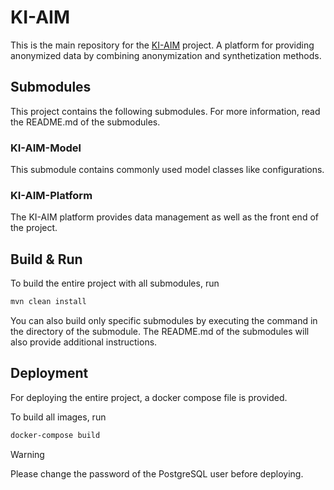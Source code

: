 # KI-AIM

This is the main repository for the [KI-AIM](https://www.forschung-it-sicherheit-kommunikationssysteme.de/projekte/ki-aim) project.
A platform for providing anonymized data by combining anonymization and synthetization methods.

## Submodules

This project contains the following submodules.
For more information, read the README.md of the submodules.

### KI-AIM-Model

This submodule contains commonly used model classes like configurations.

### KI-AIM-Platform

The KI-AIM platform provides data management as well as the front end of the project.

## Build & Run
To build the entire project with all submodules, run

```bash
mvn clean install
```

You can also build only specific submodules by executing the command in the directory of the submodule.
The README.md of the submodules will also provide additional instructions.

## Deployment

For deploying the entire project, a docker compose file is provided.

To build all images, run

```bash
docker-compose build
```

> [!WARNING]
> Please change the password of the PostgreSQL user before deploying.
